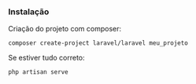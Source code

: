 ### Instalação

Criação do projeto com composer:

    composer create-project laravel/laravel meu_projeto

Se estiver tudo correto:

    php artisan serve


